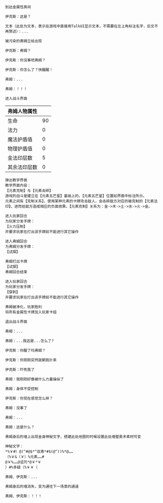 ﻿```
到达金属性房间

伊克斯：这是？

文本（此处为文本，表示在游戏中直接用TalkUI显示文本，不需要在左上角标注名字，后文不再赘述）：...

被污染的弗姆立绘出现

伊克斯：弗姆？

伊克斯：你没事吧弗姆？

伊克斯：你怎么了？快醒醒！

弗姆：...

弗姆：！！！

进入战斗界面
```

| 弗姆人物属性 |     |
|--------|-----|
| 生命     | 90  |
| 法力     | 0   |
| 魔法护盾值  | 0   |
| 物理护盾值  | 0   |
| 金法印层数  | 5   |
| 其余法印层数 | 0   |

```
弹出教学界面
教学界面内容：
【元素克制】与【元素击碎】
游戏的战斗是建立在【元素五芒星】基础上的，【元素五芒星】位置如界面中标注所示。
元素之间有【克制关系】，使用某种元素的卡牌攻击敌人，会击碎敌方对应的被克制的【元素法印】，进而给敌方造成相应的负面效果。【元素克制】关系为：金->木->土->水->火->金。
```

```
进入玩家回合
为玩家分发手牌：
【火力压制】
并要求玩家在打出该手牌前不能进行其它操作

进入弗姆回合
为弗姆分发手牌：
【试探】

弗姆打出卡牌
【试探】
弗姆回合结束

进入玩家回合
为玩家分发手牌：
【穿刺】
并要求玩家在打出该手牌前不能进行其它操作

弗姆被净化，玩家胜利
将所有金属性卡牌加入玩家卡组
```

```
退出战斗界面

弗姆：...

弗姆：...我这是...怎么了?

伊克斯：你醒了吗弗姆？

伊克斯：你刚刚突然就朝我扑来

伊克斯：吓死我了

弗姆：我刚刚好像被什么力量操纵了

弗姆：身体不受控制

伊克斯：你现在感觉怎么样？

弗姆：没事了

弗姆：...

弗姆：这是什么？

弗姆身后的墙上出现金身神秘文字，搭建此处地图的时候设置此处墙壁美术素材可变

神秘文字：
*%￥#）@(^#@$*^驭素*#$(@^))%*@……
（%￥&（￥）%元素……#
@￥%……@诅咒*@￥*￥
）#%多疑（%￥￥（

弗姆、伊克斯：...

弗姆身后的墙消失，变为通往下一场景的通道

弗姆、伊克斯：！！！
```
